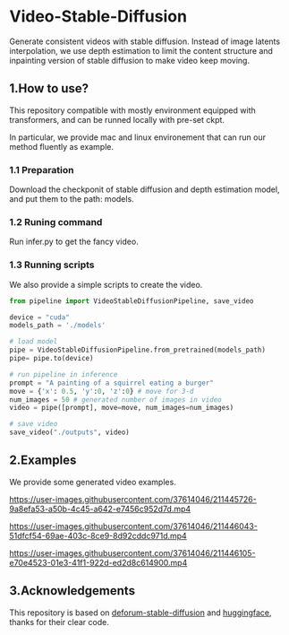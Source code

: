 # Video-Stable-Diffusion
Generate consistent videos with stable diffusion.
Instead of image latents interpolation, we use depth estimation to limit the content structure and inpainting version of stable diffusion to make video keep moving.

## 1.How to use? 

This repository compatible with mostly environment equipped with transformers, and can be runned locally with pre-set ckpt.

In particular, we provide mac and linux environement that can run our method fluently as example.


### 1.1 Preparation
Download the checkponit of stable diffusion and depth estimation model, and put them to the path: models.

### 1.2 Runing command
Run infer.py to get the fancy video. 

### 1.3 Running scripts
We also provide a simple scripts to create the video.

```python
from pipeline import VideoStableDiffusionPipeline, save_video

device = "cuda"
models_path = './models'

# load model
pipe = VideoStableDiffusionPipeline.from_pretrained(models_path)
pipe= pipe.to(device)

# run pipeline in inference
prompt = "A painting of a squirrel eating a burger"
move = {'x': 0.5, 'y':0, 'z':0} # move for 3-d
num_images = 50 # generated number of images in video
video = pipe([prompt], move=move, num_images=num_images)

# save video
save_video("./outputs", video)
```



## 2.Examples

We provide some generated video examples.

https://user-images.githubusercontent.com/37614046/211445726-9a8efa53-a50b-4c45-a642-e7456c952d7d.mp4


https://user-images.githubusercontent.com/37614046/211446043-51dfcf54-69ae-403c-8ce9-8d92cddc971d.mp4


https://user-images.githubusercontent.com/37614046/211446105-e70e4523-01e3-41f1-922d-ed2d8c614900.mp4

## 3.Acknowledgements

This repository is based on [deforum-stable-diffusion](https://github.com/deforum-art/deforum-stable-diffusion) and [huggingface](https://github.com/huggingface/transformers), thanks for their clear code. 
